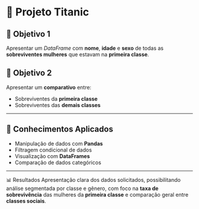 # 🚢 Projeto Titanic

## 🎯 Objetivo 1  
Apresentar um *DataFrame* com **nome**, **idade** e **sexo** de todas as **sobreviventes mulheres** que estavam na **primeira classe**.

## 🎯 Objetivo 2  
Apresentar um **comparativo** entre:
- Sobreviventes da **primeira classe**
- Sobreviventes das **demais classes**

---

## 🧠 Conhecimentos Aplicados
- Manipulação de dados com **Pandas**
- Filtragem condicional de dados
- Visualização com **DataFrames**
- Comparação de dados categóricos

---

 📊 Resultados
Apresentação clara dos dados solicitados, possibilitando análise segmentada por classe e gênero, com foco na **taxa de sobrevivência** das mulheres da **primeira classe** e comparação geral entre **classes sociais**.
